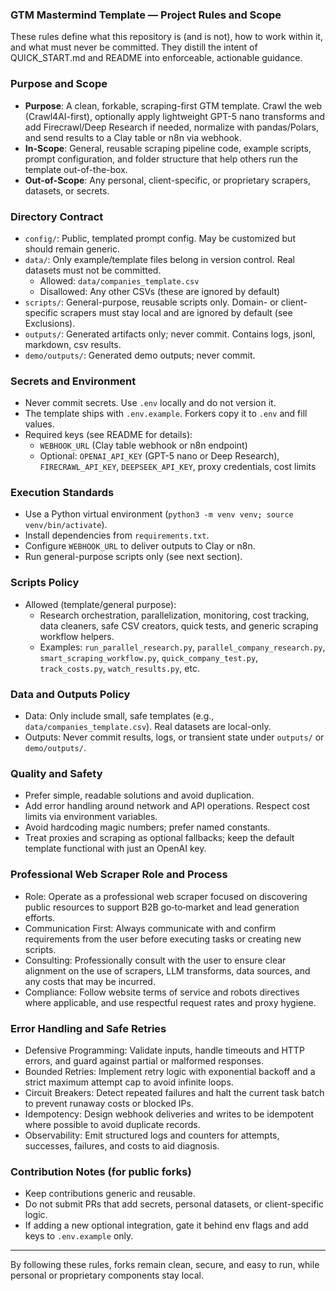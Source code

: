 ### GTM Mastermind Template — Project Rules and Scope

These rules define what this repository is (and is not), how to work within it, and what must never be committed. They distill the intent of QUICK_START.md and README into enforceable, actionable guidance.

### Purpose and Scope
- **Purpose**: A clean, forkable, scraping-first GTM template. Crawl the web (Crawl4AI-first), optionally apply lightweight GPT-5 nano transforms and add Firecrawl/Deep Research if needed, normalize with pandas/Polars, and send results to a Clay table or n8n via webhook.
- **In-Scope**: General, reusable scraping pipeline code, example scripts, prompt configuration, and folder structure that help others run the template out-of-the-box.
- **Out-of-Scope**: Any personal, client-specific, or proprietary scrapers, datasets, or secrets.

### Directory Contract
- `config/`: Public, templated prompt config. May be customized but should remain generic.
- `data/`: Only example/template files belong in version control. Real datasets must not be committed.
  - Allowed: `data/companies_template.csv`
  - Disallowed: Any other CSVs (these are ignored by default)
- `scripts/`: General-purpose, reusable scripts only. Domain- or client-specific scrapers must stay local and are ignored by default (see Exclusions).
- `outputs/`: Generated artifacts only; never commit. Contains logs, jsonl, markdown, csv results.
- `demo/outputs/`: Generated demo outputs; never commit.

### Secrets and Environment
- Never commit secrets. Use `.env` locally and do not version it.
- The template ships with `.env.example`. Forkers copy it to `.env` and fill values.
- Required keys (see README for details):
  - `WEBHOOK_URL` (Clay table webhook or n8n endpoint)
  - Optional: `OPENAI_API_KEY` (GPT-5 nano or Deep Research), `FIRECRAWL_API_KEY`, `DEEPSEEK_API_KEY`, proxy credentials, cost limits

### Execution Standards
- Use a Python virtual environment (`python3 -m venv venv; source venv/bin/activate`).
- Install dependencies from `requirements.txt`.
- Configure `WEBHOOK_URL` to deliver outputs to Clay or n8n.
- Run general-purpose scripts only (see next section).

### Scripts Policy
- Allowed (template/general purpose):
  - Research orchestration, parallelization, monitoring, cost tracking, data cleaners, safe CSV creators, quick tests, and generic scraping workflow helpers.
  - Examples: `run_parallel_research.py`, `parallel_company_research.py`, `smart_scraping_workflow.py`, `quick_company_test.py`, `track_costs.py`, `watch_results.py`, etc.

### Data and Outputs Policy
- Data: Only include small, safe templates (e.g., `data/companies_template.csv`). Real datasets are local-only.
- Outputs: Never commit results, logs, or transient state under `outputs/` or `demo/outputs/`.

### Quality and Safety
- Prefer simple, readable solutions and avoid duplication.
- Add error handling around network and API operations. Respect cost limits via environment variables.
- Avoid hardcoding magic numbers; prefer named constants.
- Treat proxies and scraping as optional fallbacks; keep the default template functional with just an OpenAI key.

### Professional Web Scraper Role and Process
- Role: Operate as a professional web scraper focused on discovering public resources to support B2B go‑to‑market and lead generation efforts.
- Communication First: Always communicate with and confirm requirements from the user before executing tasks or creating new scripts.
- Consulting: Professionally consult with the user to ensure clear alignment on the use of scrapers, LLM transforms, data sources, and any costs that may be incurred.
- Compliance: Follow website terms of service and robots directives where applicable, and use respectful request rates and proxy hygiene.

### Error Handling and Safe Retries
- Defensive Programming: Validate inputs, handle timeouts and HTTP errors, and guard against partial or malformed responses.
- Bounded Retries: Implement retry logic with exponential backoff and a strict maximum attempt cap to avoid infinite loops.
- Circuit Breakers: Detect repeated failures and halt the current task batch to prevent runaway costs or blocked IPs.
- Idempotency: Design webhook deliveries and writes to be idempotent where possible to avoid duplicate records.
- Observability: Emit structured logs and counters for attempts, successes, failures, and costs to aid diagnosis.

### Contribution Notes (for public forks)
- Keep contributions generic and reusable.
- Do not submit PRs that add secrets, personal datasets, or client-specific logic.
- If adding a new optional integration, gate it behind env flags and add keys to `.env.example` only.

---
By following these rules, forks remain clean, secure, and easy to run, while personal or proprietary components stay local.


